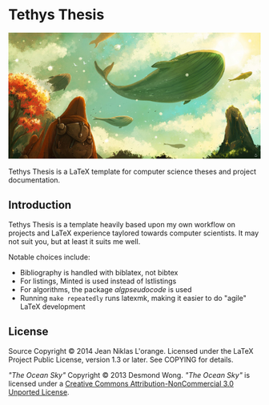 # Tethys Thesis

<p align="center">
  <img src="fig/the-ocean-sky.jpg" alt="The Ocean Sky"/>
</p>

Tethys Thesis is a LaTeX template for computer science theses and project
documentation.

## Introduction

Tethys Thesis is a template heavily based upon my own workflow on projects and
LaTeX experience taylored towards computer scientists. It may not suit you, but
at least it suits me well.

Notable choices include:

* Bibliography is handled with biblatex, not bibtex
* For listings, Minted is used instead of lstlistings
* For algorithms, the package *algpseudocode* is used
* Running `make repeatedly` runs latexmk, making it easier to do "agile" LaTeX
  development

## License

Source Copyright © 2014 Jean Niklas L'orange. Licensed under the LaTeX Project
Public License, version 1.3 or later. See COPYING for details.

*"The Ocean Sky"* Copyright © 2013 Desmond Wong. *"The Ocean Sky"* is licensed
under a
[Creative Commons Attribution-NonCommercial 3.0 Unported License][cc-by-nc].
 
[cc-by-nc]: http://creativecommons.org/licenses/by-nc/3.0/
